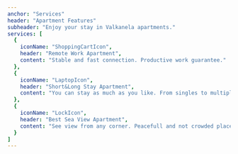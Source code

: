 ```yaml
---
anchor: "Services"
header: "Apartment Features"
subheader: "Enjoy your stay in Valkanela apartments."
services: [
  {
    iconName: "ShoppingCartIcon",
    header: "Remote Work Apartment",
    content: "Stable and fast connection. Productive work guarantee."
  },
  {
    iconName: "LaptopIcon",
    header: "Short&Long Stay Apartment",
    content: "You can stay as much as you like. From singles to multiple families accommodation."
  },
  {
    iconName: "LockIcon",
    header: "Best Sea View Apartment",
    content: "See view from any corner. Peacefull and not crowded place."
  }
]
---
```

